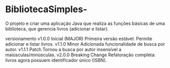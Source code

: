 # BibliotecaSimples-
O projeto e criar uma aplicação Java que realiza as funções básicas de uma biblioteca, que
gerencia livros (adicionar e listar).

versionamento 
v1.0.0	Inicial (MAJOR)	Primeira versão estável. Permite adicionar e listar livros.
v1.1.0	Minor	Adicionada funcionalidade de busca por autor.
v1.1.1	Patch	Tornou a busca por autor insensível a maiúsculas/minúsculas.
v2.0.0	Breaking Change	Refatoração completa: livros agora possuem identificador único (ISBN).
